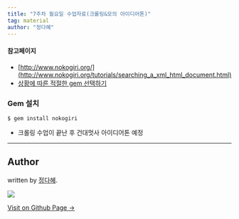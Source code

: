 ```yaml
---
title: "7주차 월요일 수업자료(크롤링&모의 아이디어톤)"
tag: material
author: "정다혜"
---
```


#### 참고페이지
- [http://www.nokogiri.org/](http://www.nokogiri.org/tutorials/searching_a_xml_html_document.html)
- [상황에 따른 적절한 gem 선택하기](https://stackoverflow.com/questions/4981379/what-are-some-good-ruby-based-web-crawlers)

### Gem 설치

```
$ gem install nokogiri
```

- 크롤링 수업이 끝난 후 건대멋사 아이디어톤 예정

---

## Author

written by [정다혜](https://dh00023.github.io).

![](https://avatars.githubusercontent.com/dh00023?v=2&s=100)

<a href="https://dh00023.github.io" target="_blank" class="btn btn-black"><i class="fa fa-github fa-lg"></i> Visit on Github Page &rarr;</a>